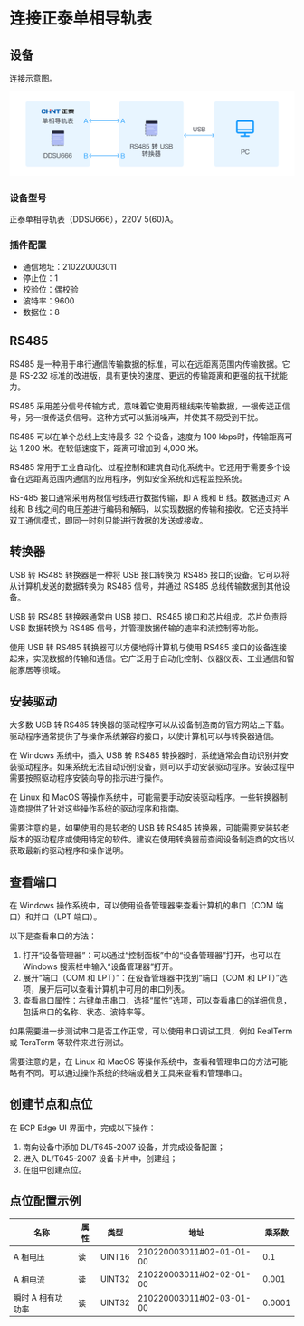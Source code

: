 # 连接正泰单相导轨表

## 设备

连接示意图。

![connect](./assets/connect.png)

### 设备型号

正泰单相导轨表（DDSU666），220V 5(60)A。

### 插件配置

* 通信地址：210220003011
* 停止位：1
* 校验位：偶校验
* 波特率：9600
* 数据位：8

## RS485

RS485 是一种用于串行通信传输数据的标准，可以在远距离范围内传输数据。它是 RS-232 标准的改进版，具有更快的速度、更远的传输距离和更强的抗干扰能力。

RS485 采用差分信号传输方式，意味着它使用两根线来传输数据，一根传送正信号，另一根传送负信号。这种方式可以抵消噪声，并使其不易受到干扰。

RS485 可以在单个总线上支持最多 32 个设备，速度为 100 kbps时，传输距离可达 1,200 米。在较低速度下，距离可增加到 4,000 米。

RS485 常用于工业自动化、过程控制和建筑自动化系统中。它还用于需要多个设备在远距离范围内通信的应用程序，例如安全系统和远程监控系统。

RS-485 接口通常采用两根信号线进行数据传输，即 A 线和 B 线。数据通过对 A 线和 B 线之间的电压差进行编码和解码，以实现数据的传输和接收。它还支持半双工通信模式，即同一时刻只能进行数据的发送或接收。 

## 转换器

USB 转 RS485 转换器是一种将 USB 接口转换为 RS485 接口的设备。它可以将从计算机发送的数据转换为 RS485 信号，并通过 RS485 总线传输数据到其他设备。

USB 转 RS485 转换器通常由 USB 接口、RS485 接口和芯片组成。芯片负责将 USB 数据转换为 RS485 信号，并管理数据传输的速率和流控制等功能。

使用 USB 转 RS485 转换器可以方便地将计算机与使用 RS485 接口的设备连接起来，实现数据的传输和通信。它广泛用于自动化控制、仪器仪表、工业通信和智能家居等领域。

## 安装驱动

大多数 USB 转 RS485 转换器的驱动程序可以从设备制造商的官方网站上下载。驱动程序通常提供了与操作系统兼容的接口，以使计算机可以与转换器通信。

在 Windows 系统中，插入 USB 转 RS485 转换器时，系统通常会自动识别并安装驱动程序。如果系统无法自动识别设备，则可以手动安装驱动程序。安装过程中需要按照驱动程序安装向导的指示进行操作。

在 Linux 和 MacOS 等操作系统中，可能需要手动安装驱动程序。一些转换器制造商提供了针对这些操作系统的驱动程序和指南。

需要注意的是，如果使用的是较老的 USB 转 RS485 转换器，可能需要安装较老版本的驱动程序或使用特定的软件。建议在使用转换器前查阅设备制造商的文档以获取最新的驱动程序和操作说明。

## 查看端口

在 Windows 操作系统中，可以使用设备管理器来查看计算机的串口（COM 端口）和并口（LPT 端口）。

以下是查看串口的方法：

1. 打开“设备管理器”：可以通过“控制面板”中的“设备管理器”打开，也可以在 Windows 搜索栏中输入“设备管理器”打开。
2. 展开“端口（COM 和 LPT）”：在设备管理器中找到“端口（COM 和 LPT）”选项，展开后可以查看计算机中可用的串口列表。
3. 查看串口属性：右键单击串口，选择“属性”选项，可以查看串口的详细信息，包括串口的名称、状态、波特率等。

如果需要进一步测试串口是否工作正常，可以使用串口调试工具，例如 RealTerm 或 TeraTerm 等软件来进行测试。

需要注意的是，在 Linux 和 MacOS 等操作系统中，查看和管理串口的方法可能略有不同。可以通过操作系统的终端或相关工具来查看和管理串口。

## 创建节点和点位

在 ECP Edge UI 界面中，完成以下操作：

1. 南向设备中添加 DL/T645-2007 设备，并完成设备配置；
2. 进入 DL/T645-2007 设备卡片中，创建组；
3. 在组中创建点位。

## 点位配置示例

| 名称             | 属性  | 类型   | 地址                     | 乘系数     |
| --------------- | ----- | ----- | ------------------------ | -------- |
| A 相电压         | 读    | UINT16 | 210220003011#02-01-01-00 | 0.1     |
| A 相电流         | 读    | UINT32 | 210220003011#02-02-01-00 | 0.001   |
| 瞬时 A 相有功功率  | 读   | UINT32 | 210220003011#02-03-01-00 |  0.0001  |
